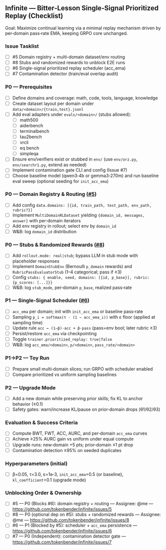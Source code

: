 ## Infinite — Bitter‑Lesson Single‑Signal Prioritized Replay (Checklist)

Goal: Maximize continual learning via a minimal replay mechanism driven by per‑domain pass‑rate EMA, keeping GRPO core unchanged.

### Issue Tasklist
- [ ] #5 Domain registry + multi-domain dataset/env routing
- [ ] #8 Stubs and randomized rewards to unblock E2E runs
- [ ] #6 Single-signal prioritized replay scheduler (acc_ema)
- [ ] #7 Contamination detector (train/eval overlap audit)

### P0 — Prerequisites
- [ ] Define domains and coverage: math, code, tools, language, knowledge
- [ ] Create dataset layout per domain under `data/<domain>/{train,test}.jsonl`
- [ ] Add eval adapters under `evals/<domain>/` (stubs allowed):
  - [ ] math500
  - [ ] aiderbench
  - [ ] terminalbench
  - [ ] tau2bench
  - [ ] vrcli
  - [ ] eq bench
  - [ ] simpleqa
- [ ] Ensure env/verifiers exist or stubbed in `env/` (use `env/orz.py`, `env/searchr1.py`, extend as needed)
- [ ] Implement contamination gate CLI and config (Issue #7)
- [ ] Choose baseline model (qwen3‑4b or gemma3‑270m) and run baseline eval sweep (optional seeding for `init_acc_ema`)

### P0 — Domain Registry & Routing ([#5](https://github.com/tokenbender/infinite/issues/5))
- [ ] Add config `data.domains: [{id, train_path, test_path, env_path, rubric?}]`
- [ ] Implement `MultiDomainRLDataset` yielding `{domain_id, messages, answer}` with per‑domain iterators
- [ ] Add env registry in rollout; select env by `domain_id`
- [ ] W&B: log `domain_id` distribution

### P0 — Stubs & Randomized Rewards ([#8](https://github.com/tokenbender/infinite/issues/8))
- [ ] Add `rollout.mode: real|stub`; bypass LLM in stub mode with placeholder responses
- [ ] Implement `DomainStubEnv` (Bernoulli `p_domain` rewards) and `RubricPassEvaluatorStub` (1–4 categorical; pass if ≥3)
- [ ] Config `stubs: { enable, seed, domains: [{id, p_base}], rubric: {p_scores: [...]}}`
- [ ] W&B: log `stub_mode`, per‑domain `p_base`, realized pass‑rate

### P1 — Single‑Signal Scheduler ([#6](https://github.com/tokenbender/infinite/issues/6))
- [ ] `acc_ema` per domain; init with `init_acc_ema` or baseline pass‑rate
- [ ] Sampling `p_i = softmax(τ · (1 − acc_ema_i))` with ε floor (applied at sampling time)
- [ ] Update rule `acc ← (1−β)·acc + β·pass` (pass=env bool; later rubric ≥3)
- [ ] Persist/restore `acc_ema` via checkpointing
- [ ] Toggle `trainer.prioritized_replay: true|false`
- [ ] W&B: log `acc_ema/<domain>`, `p/<domain>`, `pass_rate/<domain>`

### P1→P2 — Toy Run
- [ ] Prepare small multi‑domain slices; run GRPO with scheduler enabled
- [ ] Compare prioritized vs uniform sampling baselines

### P2 — Upgrade Mode
- [ ] Add a new domain while preserving prior skills; fix KL to anchor behavior (≥0.1)
- [ ] Safety gates: warn/increase KL/pause on prior‑domain drops (θ1/θ2/θ3)

### Evaluation & Success Criteria
- [ ] Compute BWT, FWT, ACC, AURC, and per‑domain `acc_ema` curves
- [ ] Achieve ≥25% AURC gain vs uniform under equal compute
- [ ] Upgrade runs: new‑domain +5 pts; prior‑domain ≤1 pt drop
- [ ] Contamination detection ≥95% on seeded duplicates

### Hyperparameters (initial)
- [ ] β=0.05, τ=3.0, ε=1e‑3, `init_acc_ema`=0.5 (or baseline), `kl_coefficient`=0.1 (upgrade mode)

### Unblocking Order & Ownership
- [ ] #5 — P0 (Blocks #6): domain registry + routing — Assignee: @me — https://github.com/tokenbender/infinite/issues/5
- [ ] #8 — P0 (optional dep on #5): stubs + randomized rewards — Assignee: @me — https://github.com/tokenbender/infinite/issues/8
- [ ] #6 — P1 (Blocked by #5): scheduler + `acc_ema` persistence — https://github.com/tokenbender/infinite/issues/6
- [ ] #7 — P0 (Independent): contamination detector gate — https://github.com/tokenbender/infinite/issues/7
